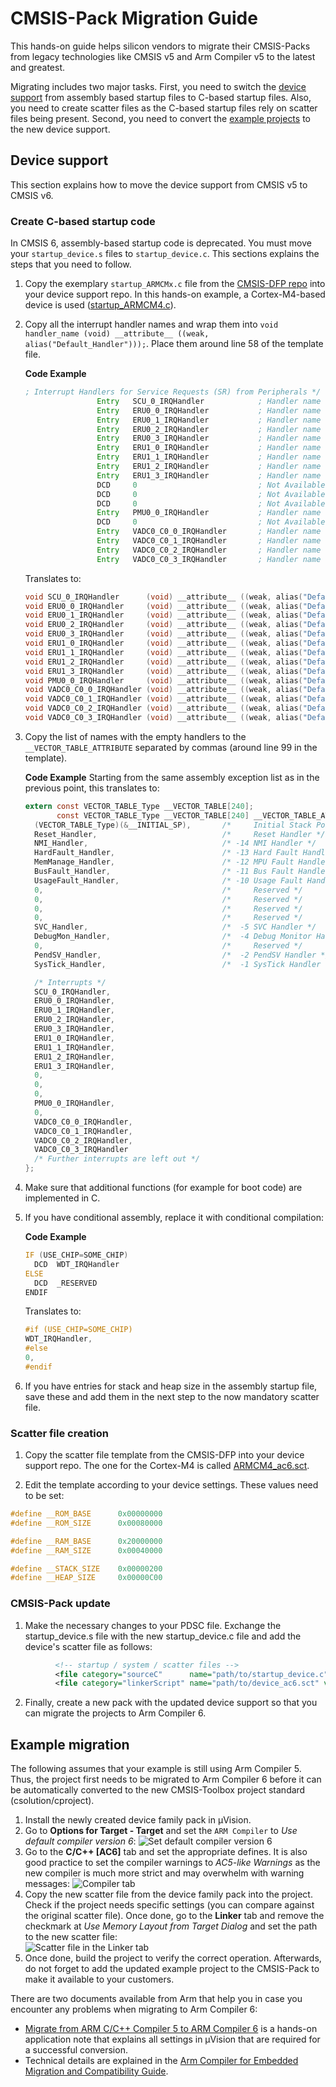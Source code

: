 # CMSIS-Pack Migration Guide

This hands-on guide helps silicon vendors to migrate their CMSIS-Packs from legacy technologies like CMSIS v5 and Arm Compiler v5 to the latest and greatest.

Migrating includes two major tasks. First, you need to switch the [device support](#device-support) from assembly based startup files to C-based startup files. Also, you need to create scatter files as the C-based startup files rely on scatter files being present. Second, you need to convert the [example projects](#example-migration) to the new device support.

## Device support

This section explains how to move the device support from CMSIS v5 to CMSIS v6.

### Create C-based startup code

In CMSIS 6, assembly-based startup code is deprecated. You must move your `startup_device.s` files to `startup_device.c`. This sections explains the steps that you need to follow.

1. Copy the exemplary `startup_ARMCMx.c` file from the [CMSIS-DFP repo](https://github.com/ARM-software/CMSIS-DFP) into your device support repo. In this hands-on example, a Cortex-M4-based device is used ([startup_ARMCM4.c](https://github.com/ARM-software/CMSIS-DFP/blob/main/Device/ARMCM4/Source/startup_ARMCM4.c)).
1. Copy all the interrupt handler names and wrap them into `void handler_name (void) __attribute__ ((weak, alias("Default_Handler")));`. Place them around line 58 of the template file.

   **Code Example**
   ```asm
   ; Interrupt Handlers for Service Requests (SR) from Peripherals */
                   Entry   SCU_0_IRQHandler            ; Handler name for SR SCU_0     
                   Entry   ERU0_0_IRQHandler           ; Handler name for SR ERU0_0    
                   Entry   ERU0_1_IRQHandler           ; Handler name for SR ERU0_1    
                   Entry   ERU0_2_IRQHandler           ; Handler name for SR ERU0_2    
                   Entry   ERU0_3_IRQHandler           ; Handler name for SR ERU0_3     
                   Entry   ERU1_0_IRQHandler           ; Handler name for SR ERU1_0    
                   Entry   ERU1_1_IRQHandler           ; Handler name for SR ERU1_1    
                   Entry   ERU1_2_IRQHandler           ; Handler name for SR ERU1_2    
                   Entry   ERU1_3_IRQHandler           ; Handler name for SR ERU1_3    
                   DCD     0                           ; Not Available                 
                   DCD     0                           ; Not Available                 
                   DCD     0                           ; Not Available                 
                   Entry   PMU0_0_IRQHandler           ; Handler name for SR PMU0_0    
                   DCD     0                           ; Not Available                 
                   Entry   VADC0_C0_0_IRQHandler       ; Handler name for SR VADC0_C0_0  
                   Entry   VADC0_C0_1_IRQHandler       ; Handler name for SR VADC0_C0_1  
                   Entry   VADC0_C0_2_IRQHandler       ; Handler name for SR VADC0_C0_1  
                   Entry   VADC0_C0_3_IRQHandler       ; Handler name for SR VADC0_C0_3  
   ```
   
   Translates to:
   
   ```c
   void SCU_0_IRQHandler      (void) __attribute__ ((weak, alias("Default_Handler")));
   void ERU0_0_IRQHandler     (void) __attribute__ ((weak, alias("Default_Handler")));
   void ERU0_1_IRQHandler     (void) __attribute__ ((weak, alias("Default_Handler")));
   void ERU0_2_IRQHandler     (void) __attribute__ ((weak, alias("Default_Handler")));
   void ERU0_3_IRQHandler     (void) __attribute__ ((weak, alias("Default_Handler")));
   void ERU1_0_IRQHandler     (void) __attribute__ ((weak, alias("Default_Handler")));
   void ERU1_1_IRQHandler     (void) __attribute__ ((weak, alias("Default_Handler")));
   void ERU1_2_IRQHandler     (void) __attribute__ ((weak, alias("Default_Handler")));
   void ERU1_3_IRQHandler     (void) __attribute__ ((weak, alias("Default_Handler")));
   void PMU0_0_IRQHandler     (void) __attribute__ ((weak, alias("Default_Handler")));
   void VADC0_C0_0_IRQHandler (void) __attribute__ ((weak, alias("Default_Handler")));
   void VADC0_C0_1_IRQHandler (void) __attribute__ ((weak, alias("Default_Handler")));
   void VADC0_C0_2_IRQHandler (void) __attribute__ ((weak, alias("Default_Handler")));
   void VADC0_C0_3_IRQHandler (void) __attribute__ ((weak, alias("Default_Handler")));
   ```
3. Copy the list of names with the empty handlers to the `__VECTOR_TABLE_ATTRIBUTE` separated by commas (around line 99 in the template).

   **Code Example**
   Starting from the same assembly exception list as in the previous point, this translates to:
   ```c
   extern const VECTOR_TABLE_Type __VECTOR_TABLE[240];
          const VECTOR_TABLE_Type __VECTOR_TABLE[240] __VECTOR_TABLE_ATTRIBUTE = {
     (VECTOR_TABLE_Type)(&__INITIAL_SP),       /*     Initial Stack Pointer */
     Reset_Handler,                            /*     Reset Handler */
     NMI_Handler,                              /* -14 NMI Handler */
     HardFault_Handler,                        /* -13 Hard Fault Handler */
     MemManage_Handler,                        /* -12 MPU Fault Handler */
     BusFault_Handler,                         /* -11 Bus Fault Handler */
     UsageFault_Handler,                       /* -10 Usage Fault Handler */
     0,                                        /*     Reserved */
     0,                                        /*     Reserved */
     0,                                        /*     Reserved */
     0,                                        /*     Reserved */
     SVC_Handler,                              /*  -5 SVC Handler */
     DebugMon_Handler,                         /*  -4 Debug Monitor Handler */
     0,                                        /*     Reserved */
     PendSV_Handler,                           /*  -2 PendSV Handler */
     SysTick_Handler,                          /*  -1 SysTick Handler */
   
     /* Interrupts */
     SCU_0_IRQHandler,
     ERU0_0_IRQHandler,
     ERU0_1_IRQHandler,
     ERU0_2_IRQHandler,
     ERU0_3_IRQHandler,
     ERU1_0_IRQHandler,
     ERU1_1_IRQHandler,
     ERU1_2_IRQHandler,
     ERU1_3_IRQHandler,
     0,
     0,
     0,
     PMU0_0_IRQHandler,
     0,
     VADC0_C0_0_IRQHandler,
     VADC0_C0_1_IRQHandler,
     VADC0_C0_2_IRQHandler,
     VADC0_C0_3_IRQHandler
     /* Further interrupts are left out */
   };
   ```
4. Make sure that additional functions (for example for boot code) are implemented in C.
5. If you have conditional assembly, replace it with conditional compilation:

   **Code Example**
   ```asm
   IF (USE_CHIP=SOME_CHIP)
     DCD  WDT_IRQHandler
   ELSE
     DCD  _RESERVED
   ENDIF
   ```
   
   Translates to:
   
   ```c
   #if (USE_CHIP=SOME_CHIP)
   WDT_IRQHandler,
   #else
   0,
   #endif
   ```
6. If you have entries for stack and heap size in the assembly startup file, save these and add them in the next step to the now mandatory scatter file.

### Scatter file creation

1. Copy the scatter file template from the CMSIS-DFP into your device support repo. The one for the Cortex-M4 is called [ARMCM4_ac6.sct](https://github.com/ARM-software/CMSIS_5/blob/develop/Device/ARM/ARMCM4/Source/ARM/ARMCM4_ac6.sct).

2. Edit the template according to your device settings. These values need to be set:

```c
#define __ROM_BASE      0x00000000
#define __ROM_SIZE      0x00080000

#define __RAM_BASE      0x20000000
#define __RAM_SIZE      0x00040000

#define __STACK_SIZE    0x00000200
#define __HEAP_SIZE     0x00000C00
```

### CMSIS-Pack update

1. Make the necessary changes to your PDSC file. Exchange the startup_device.s file with the new startup_device.c file and add the device's scatter file as follows:

```xml
          <!-- startup / system / scatter files -->
          <file category="sourceC"      name="path/to/startup_device.c"      version="1.0.1" attr="config"/>
          <file category="linkerScript" name="path/to/device_ac6.sct" version="1.0.0" attr="config" condition="ARMCC6"/>
```

2. Finally, create a new pack with the updated device support so that you can migrate the projects to Arm Compiler 6.

## Example migration

The following assumes that your example is still using Arm Compiler 5. Thus, the project first needs to be migrated to Arm Compiler 6 before it can be automatically converted to the new CMSIS-Toolbox project standard (csolution/cproject).

1. Install the newly created device family pack in µVision.
1. Go to **Options for Target - Target** and set the `ARM Compiler` to *Use default compiler version 6*:
   ![Set default compiler version 6](./images/default_ac6.png)
1. Go to the **C/C++ [AC6]** tab and set the appropriate defines. It is also good practice to set the compiler warnings to *AC5-like Warnings* as the new compiler is much more strict and may overwhelm with warning messages:
   ![Compiler tab](./images/c_cpp_ac6.png)
1. Copy the new scatter file from the device family pack into the project. Check if the project needs specific settings (you can compare against the original scatter file). Once done, go to the **Linker** tab and remove the checkmark at *Use Memory Layout from Target Dialog* and set the path to the new scatter file:  
   ![Scatter file in the Linker tab](./images/linker_tab.png)
1. Once done, build the project to verify the correct operation. Afterwards, do not forget to add the updated example project to the CMSIS-Pack to make it available to your customers.

There are two documents available from Arm that help you in case you encounter any problems when migrating to Arm Compiler 6:
- [Migrate from ARM C/C++ Compiler 5 to ARM Compiler 6](https://developer.arm.com/documentation/kan298/latest) is a hands-on application note that explains all settings in µVision that are required for a successful conversion.
- Technical details are explained in the [Arm Compiler for Embedded Migration and Compatibility Guide](https://developer.arm.com/documentation/100068/latest/Migrating-from-Arm-Compiler-5-to-Arm-Compiler-for-Embedded-6).

